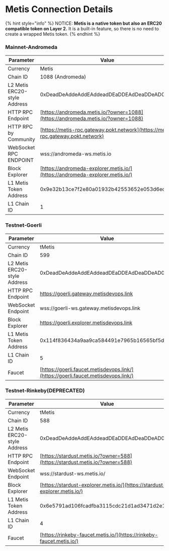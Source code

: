 # Metis Connection Details

{% hint style="info" %}
NOTICE: **Metis is a native token but also an ERC20 compatible token on Layer 2.** It is a built-in feature, so there is no need to create a wrapped Metis token.
{% endhint %}

### Mainnet-Andromeda

| Parameter                    | Value                                                                            |
| ---------------------------- | -------------------------------------------------------------------------------- |
| Currency                     | Metis                                                                            |
| Chain ID                     | 1088 (Andromeda)                                                                 |
| L2 Metis ERC20-style Address | 0xDeadDeAddeAddEAddeadDEaDDEAdDeaDDeAD0000                                       |
| HTTP RPC Endpoint            | [https://andromeda.metis.io/?owner=1088](https://andromeda.metis.io/?owner=1088) |
| HTTP RPC by Community        | [https://metis-rpc.gateway.pokt.network](https://metis-rpc.gateway.pokt.network) |
| WebSocket RPC ENDPOINT       | wss://andromeda-ws.metis.io                                                      |
| Block Explorer               | [https://andromeda-explorer.metis.io/](https://andromeda-explorer.metis.io/)     |
| L1 Metis Token Address       | 0x9e32b13ce7f2e80a01932b42553652e053d6ed8e                                       |
| L1 Chain ID                  | 1                                                                                |

### Testnet-Goerli

| Parameter                    | Value                                                                              |
| ---------------------------- | ---------------------------------------------------------------------------------- |
| Currency                     | tMetis                                                                             |
| Chain ID                     | 599                                                                                |
| L2 Metis ERC20-style Address | 0xDeadDeAddeAddEAddeadDEaDDEAdDeaDDeAD0000                                         |
| HTTP RPC Endpoint            | https://goerli.gateway.metisdevops.link                                            |
| WebSocket Endpoint           | wss://goerli-ws.gateway.metisdevops.link                                           |
| Block Explorer               | https://goerli.explorer.metisdevops.link                                           |
| L1 Metis Token Address       | 0x114f836434a9aa9ca584491e7965b16565bf5d7b                                         |
| L1 Chain ID                  | 5                                                                                  |
| Faucet                       | [https://goerli.faucet.metisdevops.link/](https://goerli.faucet.metisdevops.link/) |

### Testnet-Rinkeby(DEPRECATED)

| Parameter                    | Value                                                                        |
| ---------------------------- | ---------------------------------------------------------------------------- |
| Currency                     | tMetis                                                                       |
| Chain ID                     | 588                                                                          |
| L2 Metis ERC20-style Address | 0xDeadDeAddeAddEAddeadDEaDDEAdDeaDDeAD0000                                   |
| HTTP RPC Endpoint            | [https://stardust.metis.io/?owner=588](https://stardust.metis.io/?owner=588) |
| WebSocket Endpoint           | wss://stardust-ws.metis.io/                                                  |
| Block Explorer               | [https://stardust-explorer.metis.io/](https://stardust-explorer.metis.io/)   |
| L1 Metis Token Address       | 0x6e5791ad106fcadfba3115cdc21d1ad3471d2e13                                   |
| L1 Chain ID                  | 4                                                                            |
| Faucet                       | [https://rinkeby-faucet.metis.io/](https://rinkeby-faucet.metis.io/)         |

